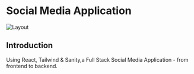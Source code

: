 # Social Media Application
![Layout](https://i.ibb.co/9sggjv2/shareme.png)

## Introduction

Using React, Tailwind & Sanity,a Full Stack Social Media Application - from frontend to backend.
